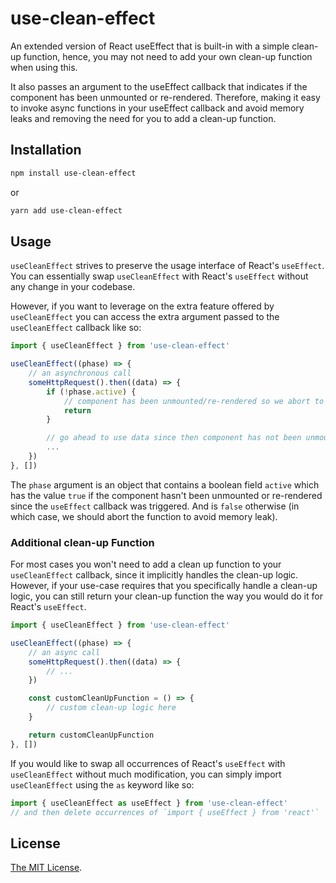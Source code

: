 # use-clean-effect

An extended version of React useEffect that is built-in with a simple clean-up function, hence, you may not need to add your own clean-up function when using this.

It also passes an argument to the useEffect callback that indicates if the component has been unmounted or re-rendered. Therefore, making it easy to invoke async functions in your useEffect callback and avoid memory leaks and removing the need for you to add a clean-up function.

## Installation

```sh
npm install use-clean-effect
```

or

```sh
yarn add use-clean-effect
```

## Usage

`useCleanEffect` strives to preserve the usage interface of React's `useEffect`.
You can essentially swap `useCleanEffect` with  React's `useEffect` without any change in your codebase.

However, if you want to leverage on the extra feature offered by `useCleanEffect` you can access the extra argument passed to the `useCleanEffect` callback like so:

```js
import { useCleanEffect } from 'use-clean-effect'

useCleanEffect((phase) => {
    // an asynchronous call
    someHttpRequest().then((data) => {
        if (!phase.active) {
            // component has been unmounted/re-rendered so we abort to avoid memory-leak
            return
        }

        // go ahead to use data since then component has not been unmounted/re-rendered
        ...
    })
}, [])
```

The `phase` argument is an object that contains a boolean field `active` which has the value `true` if the component hasn't been unmounted or re-rendered since the `useEffect` callback was triggered. And is `false` otherwise (in which case, we should abort the function to avoid memory leak).

### Additional clean-up Function

For most cases you won't need to add a clean up function to your `useCleanEffect` callback, since it implicitly handles the clean-up logic. However, if your use-case requires that you specifically handle a clean-up logic, you can still return your clean-up function the way you would do it for React's `useEffect`.

```js
import { useCleanEffect } from 'use-clean-effect'

useCleanEffect((phase) => {
    // an async call
    someHttpRequest().then((data) => {
        // ...
    })

    const customCleanUpFunction = () => {
        // custom clean-up logic here
    }

    return customCleanUpFunction
}, [])
```

If you would like to swap all occurrences of React's `useEffect` with `useCleanEffect` without much modification, you can simply import `useCleanEffect` using the `as` keyword like so:

```js
import { useCleanEffect as useEffect } from 'use-clean-effect'
// and then delete occurrences of `import { useEffect } from 'react'`
```

## License

[The MIT License](LICENSE).
